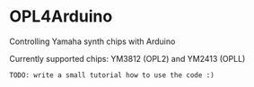 # OPL4Arduino
Controlling Yamaha synth chips with Arduino

Currently supported chips: YM3812 (OPL2) and YM2413 (OPLL)

`TODO: write a small tutorial how to use the code :)`
